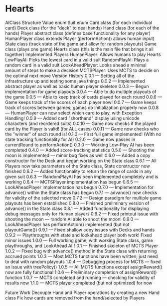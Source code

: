 # Hearts
AIClass Structure
Value enum
Suit enum
Card class (for each individual card)
Deck class (for the "deck" to deal hands)
Hand class (for each of the hands)
Player abstract class (defines base functionality for any player)
HumanPlayer class extends Player (performAction() allows human input)
State class (track state of the game and allow for random playouts)
Game class (plays one game)
Hearts class (this is the main file that brings it all together)
Implemented Players
HumanPlayer: Allows humans to play Hearts
LowPlayAI: Picks the lowest card in a valid suit
RandomPlayAI: Plays a random card in a valid suit
LookAheadPlayer: Looks ahead a minimal amount of steps to make a decision
MCTSPlayer: Uses MCTS to decide on the optimal next move
Version History
0.0.1 — Setting all of the infrastructure up and testing some java things
0.0.2 — Implemented abstract player as well as basic human player skeleton
0.0.3 — Begun implementation for game playouts
0.0.4 — Able to do multiple playouts of the game
0.0.5 — Able to keep track of cards played for each round
0.0.6 — Game keeps track of the scores of each player now!
0.0.7 — Game keeps track of scores between games; games do initialization properly now
0.0.8 — HumanPlayer can now select which card to play, with Exception Handling!
0.0.9 — Added card "shorthand" display using unicode characters (and reordered suits)
0.0.10 — Game now checks if the played card by the Player is valid! (for ALL cases)
0.0.11 — Game now checks who the "winner" of each round is!
0.1.0 — First full game implemented! (With no state tracking functionality for AI)
0.2.0 — Game now passes in currentRound to performAction()
0.3.0 — Working Low-Play AI has been completed
0.4.0 — Added score-tracking statistics
0.5.0 — Shooting the moon is implemented — minor bug fixes as well
0.6.0 — Added a copy constructor for the Deck and began working on the State class
0.6.1 — All Players now take parameters of the State class, State constructor now finished
0.6.2 — Added functionality to return the range of cards in any given suit
0.6.3 — RandomPlayAI has been implemented completely and is working
0.6.4 — MCTSPlayer implementation has begun
0.6.5 — LookAheadPlayer implementation has begun
0.7.0 — Implementation for advance() within the State class has begun
0.7.1 — advance() now checks for validity of the selected move
0.7.2 — Design paradigm for multiple game playouts has been established
0.8.0 — Finished preliminary version of advance() in the State class
0.8.1 — Added functionality for displaying debug messages only for Human players
0.8.2 — Fixed printout issue with shooting the moon — random AI able to shoot the moon!
0.9.0 — LookAheadPlayer has performAction() implemented (but not playoutGame())
0.9.1 — Fixed shallow copy issues with Decks and hands
0.9.2 — Playthroughs with state and lookahead player both work! Fixed minor issues
1.0.0 — Full working game, with working State class, game playthroughs, and LookAhead AI
1.0.1 — Finished skeleton of MCTS Player
1.0.2 — Fixed bug with advance() method in the State class with returning accrued points
1.0.3 — Most MCTS functions have been written; just need to deal with random playouts
1.0.4 — Debugging process for MCTS — fixed an issue with treePolicy()
1.0.5 — All MCTS functions except assignReward() now are fully functional
1.0.6 — Preliminary completion of assignReward() function
1.0.7 — MCTS completed and running — checking for validity of results now
1.1.0 — MCTS player completed (but not optimized) for now

Future Work
Decouple Hand and Player operations by creating a new Hand class
Fix how cards are removed from the hand/selected by Players
